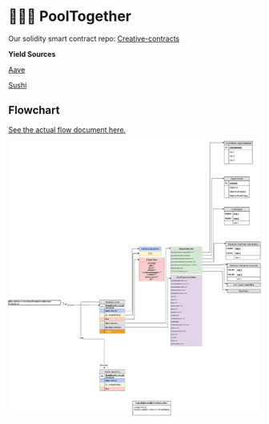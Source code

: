 # 🏊🏽‍♂️ PoolTogether

Our solidity smart contract repo: [Creative-contracts](https://github.com/g2entgroup/creative-contracts.git)

**Yield Sources**

[Aave](https://github.com/g2entgroup/aave-yield-source) 

[Sushi](https://github.com/g2entgroup/sushi-pooltogether)

## Flowchart

[See the actual flow document here.](https://viewer.diagrams.net/?highlight=0000ff&edit=_blank&layers=1&nav=1&title=Flowchart%20for%20Pooltogether%20Contracts#R7V1rk6O2Ev01rkpSBcUb%2FDHzSqYymzu1s7k3%2BSiDbDOLkYPxzsz%2B%2BisBwoAExmNentUkVWuLp9Wnj7pbrdZMv968%2FhaB7foT8mAw0xTvdabfzDRNc3QF%2F0Na3tIW1VGctGUV%2BV7Wdmh48r%2FDrDG7cLX3PbgrnRgjFMT%2BttzoojCEblxqA1GEXsqnLVFQfuoWrCDT8OSCgG39n%2B%2FF66xVVZTDgd%2Bhv1pnj3bM7MACuF9XEdqH2fNmmr5M%2FtLDG0DvlZ2%2FWwMPvRSa9NuZfh0hFKefNq%2FXMCCdS7stve6u5mj%2B3hEM4zYXaNCYa7YCXdu1nKW%2BlLI7fAPBPusLD25h6MHQ9bFE0peO32hH7V78TQBC%2FO1qHW8C3Kjij0sUxk%2FZSQr%2B7q79wHsAb2hPXmoX406i367WKPK%2F4%2FMBvRgfjuIMEppF7uYHwTUKUJQ8UvdM6HhG6concsfsWRHc4WsfaQ%2BoedMD2MX0fVAQgO3OXyRvSE7ZgGjlh1cojtEmO4n%2BtLvy42%2FMW%2BeGPB4E%2FirEbS5%2BEIzIY4jYoUcvp5JNH7jx3exzABYwuMpxQm8doqQXd3GEvuago515BzZ%2BQJTpvzDyQAhoH6e9pBr5hYUXdbSFbpH%2BYzFBhQyjGL4WmjKM%2FAbRBsbRGz4lO2o4GV4zhabwfTkoh0Z1Y13QC9XOGkGmkKv81gdQ4g8ZLvkY%2FY%2F2RVMX35%2B2%2F%2Fyz%2BC49bhf3i7lkagxQEcbpd7jdwsAP8T0xN8QRcOOdtN%2BuIuBBkIj7V3yRLhuywmAZ90VcxnECnPSyRHRgH6Nd1ucFBARwSS4k3eljDvk1a974nkcuvdoiP4yTDjCvZuZNBdIlwVcaGyBVkL%2FDFXKtah%2BXOpWy1U7KWm9C1hkhb8kwgFYwXmOd0%2B6W%2Fiv0pKSDU9GqsiIr0gLGQNaEhI9J2BhdwsYxCRe%2FSrlOUz3WhZSPS9kaXcrmSVKOwlVV0olaC0kfk7QzuqStY5Leh%2F4SRRspAqGHNlK43yyI9VThblXI%2BpisVWV0Yds8ZyFAbxL0t5Lq4AcL5T1BoOPbWw4j0B3CvRz7KJR2%2B40URxBKS0zLCD8tka0iq0K2LWQ7pKXFvC4r1ut8eNWUvwru0QT8e6iQ%2F0bz77NwzfT8%2B%2Bx1H%2FyQ%2FigWqCc79pijZSWzwTOoSpbJeveqPZfnFgtX1TB6wOucwWvZt6%2BCdA225CPuidgHwWfoxiBcJXwRoy0VS8IsKYSy9yefFxQSahnibQmJRz9b4Prh6iF9oG4cmj5nDyZNL2s%2Fhk%2B4nbz5SwTwe14h%2FJhlkKBqjR8AwwR1MYgLxFlmwCssqmtFNgkXatf4u3r4ntDjFvM3VnYMO5D4yDcQq8kLJKpy5UVo%2BwUrBqSdUdRrsx0TOq0RVx9UqAOX3gcX0hBzAVyPf5wNqUWRWYpMycKjLbLKMOoVRceAQnqhlnNqtbcKiTxcn73HrBjyLkGlgA2dM0b2gws28h3hPsTWaz98UwHKEVQk9%2F1YZNMHuZjtyYXyULcgYqPSE6KWFEQXyytqnXXTGbH0gwk2iJ0Sy%2FnQEMQyFLE42sjEwsbJBbF0Rix6DRwmTixsVD0lFl0Qy8UQi0ozY0ZjFjZiL5ilM2Yxa%2FAwcWZhA%2FuCUi6HUnSjNaWovbjSbLxZUEpnlGLX4KEzSukHE2xMd4O8fQBl%2BEo6Z5zUQjHF0JhCaLkOXCxnzBTNlXmj3N1x8drkoyc9BoupqrXzEtrxhEPVOHE4zB52oJqGp%2FFmQDiPc5zy40CA5RiCGF4RuewYjcl%2F6PuUiPJoQYnk512a64ixHfK0SAzTwwzTal3Y%2B6SZkFMx%2FW4%2B1tiAgoxvkqApTeL4hNyvnxKKFqC6HFDRvOijoHJ6AJXOzq3dkQRd3PSYpOiOMcaL9ILjY3%2FrYfykRAJD4zgiFs%2Fi1PvIItDZGb196P%2B7h%2FdeP4wmUgjelUKQs8ZZIycPV71MFOusESYSCDp1cfXeJ%2Fr6AQY70fcYkcEEoUCYUGOZUKezCy%2BJgMcuvdjlupjo65FYLnOiT2cn%2BhJiScxqFNwTA3JJOlqQzMWQDC%2BhYDiSEXN%2BPZLMZc756eyc3yOMfOT5bkI2T7hnYrh6EyRzOSTDTS4YjmXENGCPLNP7NGAvmDDYmMxf6YJQ3Pg5WRKKP%2FyZLgoV0cIPGy00yhNu3KWPKi9SSDOsu0UlG9KZUO5%2F%2B0ChpVzOgPeOQKHRHmcNFUx4sOolHmRw4kF%2F4C67%2B%2BMkWBU7Su1%2FXLz88GGuzZ0MjeZQC9MMNvLT6zqBvmYrBAkdjycOSEKc2FFKQifBSpDQqSRk1MBk4iTERoYmZAm19PsviYF6YRxeGSAe4%2FTj4vWQPC7c%2Fqp%2B9kYr%2FWCCDQXdhz4RPW7EQpxGZdGl40LXFc7%2BsbTghWMaJp%2B8To4EVFNv55zMW27KkPG%2BTN95%2BXGmw3leG6rsNtOXW42JDZU93F%2Ff%2Fvl0O9OsgAB8EeFPK%2FIJLHySuPnLL%2ByhxR5rSM0xwr7LtAoQ97icXCxVCqvyzjyU6%2BMfT1NKNzCsPeOZHqjwwLtLSeXa885iUkVCqFeBsmq2YfBOKqZwVaKX2lEW65YycVrlNxjCCMRIxGynSuMdxGz1MnXmlXSKVqY2WMzWqlv9PAlPRYRLqvRxVsyWB6te%2FF%2BL9X9FzJaLrG79GqvTpInBwiUW6%2BuKmO1HICFezHY4EmK9ZRGzHYKEOs2pGI6E2KXVE7KEfsyY7emMw4vZ8hinl%2FgcXdssYrZ90EqnBTEHi9nabPypUDVauPkf1c0nCzn1ef5nl53%2BfAg7Go3qxeu3tSmPdcLgrnLHZSzptEWm1igjY67Nl2Vw2yJT62OSUNuVn%2F2gSmRqjUNCl5mpZYtMrcl5%2FaczDsfrH26Bli0ytXqklYvI1OImnrDmTYg8kkSTVmwU3v%2FH9f4rc%2FwOrxBibxWc%2BHvSsRxlKO32iL0oY%2FySFisfN8YbeWWSQQHuG%2FOzASYzRF6c8d2o4ZOu9sR9c9Z%2B%2BoQ7JN0Y08ejwGtSnXUq1vjl8k15OLSq42r76sTd0NKQBaK4bywKK%2FTLSBdRW4H75mwqgBv4KSGR8r47N%2FK3uyQHG7dPip2qqdfLpZamXl84axV%2Bk2ctLNPqkZiGLCrFX7Ig8gj6Zabe99bsDxpsOkHNwq%2BpMFC%2B%2BOPjMFDDyq1uGGjQilN8nLEZAoKCuqSgy9iGk%2FvqGmseMdiAofdrFCVd7AZgt%2FPdssyht4I09oH7dY1WKATB7aH1Cr768d%2F4qKTIimpnDf8Q6chqsqCSfL95zcSVfHkrfCFV9%2FDPJcHEmnkHOsOD9pGbvTW7a1TWr%2BR1GxU3k6Ai22q1frtKuyeCAYj9b7D0%2BIaFl1mxf3pvbBbIc%2FOQUuQo89KDdBv3lF04oSL%2F9IcedhC4q3mOWb6tPddkRy%2FfKk7okbkVljh4K5yW6VDtL9Ls6g9ofDGpsur01PMtxTzlh1dOxx%2FS31e5%2BI0rTrRc7mA8q6paB%2BtZObtD0GWgPl0Fiv8FG8J02TflDUQhPQs%2FtXBiVW8x0B9IUH3GrhDlWALHV4e2pEPKKXzuazV2tlavs8iPU7f%2BBr2EAQLeuZ2ZmWBMX9Jxc8C%2BLA9IZxIXvSInRF0eTlvYnLTrh3vWlBmhTAJ1zcXUW2OZhAZ3v6dd0swfcZc0vvZwtrcSO6VxPYS%2Bs2Sa2W2Su6XxX5mdiRY7pn0QcA25axo%2F0MJm7R13NMvj3eGcB5RAimDkGcbxWzZKkTopHDMhPegQ7zPEP%2BXv7HbJl9Rr1Uz6%2FeC1Jt%2FeauXCcVH5vzvr%2BJiKeXaOL3uun0qLJVLKoW7YEe%2Bxq0HLYB2kdRxvd8n8zR3%2Bf%2BXH6%2F1CdknxlbumHBjy5ZAII%2BPrGHgdwKPWaHsBKCVbqmwhaSwTtbd3ai0byTQrLrPFGhv6oJP9nCLRPPc1aSCKVepu6989ogektFgRmZNTle3r4SC9SyIuxQ0IXR9c3%2FSe5ec0esSjVU4qWdKVxgYbvcJGXaBIrZisOqfcl8nj%2Bd5ApP%2BgPK%2BwPN%2BoZX1zfSXRUZ%2BrsjEvhChbET87guTIySN9ZvlONbHMzoaQFindxO3d8hxWJfk72WFtF%2FOv6Xez7XxRF8tJ%2BUGnFnPWtMuqSciqZ0L7xK5sllsnkyr8FF2ntym3TkB3lP6bpddjx1kdjAa1Rm0xtxS4X8EKys87FDIdKHLspxHoawdLtU6f3wG%2FXjZHdth0DJFXP3Z84x2LXJ06%2FptEUj37uvVOVFufac5zmZ4%2BX9e6Smei9QdO169njUnn6rOvzc6liUT9SSfqd8Bzo27j7IhtnHtkocvcxtlhJ5BEcv64TNVutr4DMhp1u2eHXcYoyKgzMrrM7Z4dNmYj0vGH5pyGdPwOOGfc3Z8dsUixR9K53BWKKmsFeXALsRMWuv6E%2BcczoeMZDGgumn8cbaFbJyxIPCGqSTmIBi%2FHWw8kjJ%2Be1wNdhAHEf3V2jPLgN9xwEYx0mH38OIw0t2wdnMBIJ6wMoIzESSQamJFarEITjHQOI9VtsTZ9RuJs15yEhaaar04cMwXoCvhYNHR1Yx%2BSEnhT0i2RWJvWUU9PQ1aE5L%2BzMJj6pSfjcg0mkx26sMF002gtjZC3Qg2jcfJWbtUb89aeTSxv5TRj6%2BRUW6PF4rC8rYhVg%2Bbfdl%2B8j82wCkkv4%2B4lcyxrEHlrEEtJdkuaY69oskJXeHaRSH0sD2CcNOpmzT5rn0aegHvLpbbYFKZ6%2BbogpCJWhYhbitgYXcRaKxG%2FgOWS9LZQ4dPka40uXzYxB8sFBfgnSDDE4y1MluxGmWwVWZfZBRRCtm33kxtWtmwKTBztE0XFmuu9gCCAsbSN0DffI9ZRsh4KKy%2BNGAsJH53fG13EnIyWNchSWgwZU7EQZTtRjm9MsV4%2FFmXwlcpSEbJsK8shrSbn9vnL7sW6%2FvKX9nCl%2FP60%2F%2FS3nS8mL3npi%2F2KylIYwO0nC0aXJWsBJw4N3G9KZi82jISGnhFjHViqrN1bDEOYgm7bhyGGtIL4wmQN3RUIgbuGUp7fa8mqsIZai3RIa4gvUtawzWINhSCDGERbinN8g4g1bmnoCCx8Cb6SCR7qgxLZOkK0LWPAo4uWzWOmok2LciVCFcJsI8zxzSI2H6sszNJkTRINlBYwBrItRNxKxProxhKd7SuIeOOH%2FsbfxTQEqMmmEGc7cY5uKJlsqGGD3DWQnvehH0sRLI6sWLQift9atqNbTbQoYjEXbY2ve8751xHSbCvN0Q0lkw057FDgUlFasph2aSnK0c0kk5MkioJ1kpqWxgJF%2BKh1isP4FhHrnGJp%2Bp4fv0kuyVcEpBJeqqW2rArbqKVgR7eNOBWWshI125IAaS2bNMMwEzUpcpOuDFXSdinJfE0mcArHiOylTJ7kWJZqWDrsQRdFIPZRdg4RTRQkuRXVMjr0BRe04Rpttn6QXkyWxcTAD3b400%2FUL3NRuPRXPyd3zuvvLDh1SrfVtnVUbXlXt6QgJgcdXmEgqkqHcU7NxbDI32CLlWwDyOPp6QQVpa1IMHrxxUrxQHITopSk9ae8PtbP%2FF9d0Vp%2BYnNFNQvpykT1yuqjarNK7ufvMPgGyV3LdMDq2MnpnRot4JnnHvDyO3kls6s1lLtTr1FKZh9qp8qKos1K9VMVMz%2BjpoBq8u1dGzzxWTGjuMbq2XQ2uOOKqqdumeSoFQTpVhECLc7XKpApbGr0jvKpfExpk8OUYw2MKbMFpmhuV3eYOo8KRqmqnIuNbPSm6BW5zY2B5Wa0kJvdORecJzfW5xxdbo4%2BsNz0FnKji3xG5nC7YgXYzRRePR0PRfoAHM56SGNzuGUPjCmtBaacaUCqUhDcPAKpyul4JFIGgBTrot%2FeP%2BIG1SHugHJPnK4lWWhYRZ6o2jyN1W%2Fne0BOhcx4m61pKi%2B%2B0EH5Zi4qtQlYPRWmU%2FWhmc5mma5Rhcf2gir7Q6hH%2BK56vmYOMIJqbELbE0aKn0aBBMP9KAw3b8twWk8Mp48b4uEy3NBundOS4LTOXfJuwjxHfITq%2Bdp8AILLQk9D4yrbF55%2BTgFlzho3hC9h0SxjUTGdYcGocsDYOF0zMhgNq%2BJcZIRSB8bq%2BXRuqF8wsslrg%2FqrZUx1sgVYbcXuRodU7Rw05w0%2BbBLwx5MLJ9jbuKXqyApdnYYyyubw0fOtIQaX%2Bbi4weOEWhkneoxp1pambZ6TmkbwSatsMmrY82Y4mdVZ0AHmpCiEp8FDCh7ah7U52sxHTWOK06jAw1TMZnOjusftWdYG%2FhohkvtwOD0C2%2FUn5EFyxv8B)

![](../../.gitbook/assets/flowchart-for-pooltogether-contracts.png)

